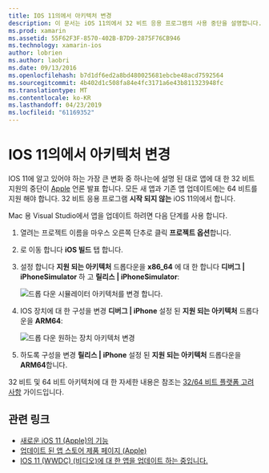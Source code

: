 ```yaml
---
title: IOS 11의에서 아키텍처 변경
description: 이 문서는 iOS 11의에서 32 비트 응용 프로그램의 사용 중단을 설명합니다. 대상 64 비트 아키텍처에 대 한 응용 프로그램을 업데이트 하는 방법을 설명 합니다.
ms.prod: xamarin
ms.assetid: 55F62F3F-8570-402B-B7D9-2875F76CB946
ms.technology: xamarin-ios
author: lobrien
ms.author: laobri
ms.date: 09/13/2016
ms.openlocfilehash: b7d1df6ed2a8bd480025681ebcbe48acd7592564
ms.sourcegitcommit: 4b402d1c508fa84e4fc3171a6e43b811323948fc
ms.translationtype: MT
ms.contentlocale: ko-KR
ms.lasthandoff: 04/23/2019
ms.locfileid: "61169352"
---
```

# <a name="architecture-changes-in-ios-11"></a>IOS 11의에서 아키텍처 변경

IOS 11에 알고 있어야 하는 가장 큰 변화 중 하나는에 설명 된 대로 앱에 대 한 32 비트 지원의 중단이 [Apple](https://developer.apple.com/news/?id=06282017b) 언론 발표 합니다. 모든 새 앱과 기존 앱 업데이트에는 64 비트를 지원 해야 합니다. 32 비트 응용 프로그램 **시작 되지 않는** iOS 11의에서 합니다.

Mac 용 Visual Studio에서 앱을 업데이트 하려면 다음 단계를 사용 합니다.

1. 열려는 프로젝트 이름을 마우스 오른쪽 단추로 클릭 **프로젝트 옵션**합니다.
2. 로 이동 합니다 **iOS 빌드** 탭 합니다.
3. 설정 합니다 **지원 되는 아키텍처** 드롭다운을 **x86_64** 에 대 한 합니다 **디버그 | iPhoneSimulator** 하 고 **릴리스 | iPhoneSimulator**:

    ![드롭 다운 시뮬레이터 아키텍처를 변경 합니다.](architecture-changes-images/image1.png)

4. IOS 장치에 대 한 구성을 변경 **디버그 | iPhone** 설정 된 **지원 되는 아키텍처** 드롭다운을 **ARM64**:

    ![드롭 다운 원하는 장치 아키텍처 변경](architecture-changes-images/image2.png)

5. 하도록 구성을 변경 **릴리스 | iPhone** 설정 된 **지원 되는 아키텍처** 드롭다운을 **ARM64**합니다.

32 비트 및 64 비트 아키텍처에 대 한 자세한 내용은 참조는 [32/64 비트 플랫폼 고려 사항](~/cross-platform/macios/32-and-64/index.md#ios) 가이드입니다.

## <a name="related-links"></a>관련 링크

- [새로운 iOS 11 (Apple)의 기능](https://developer.apple.com/ios/)
- [업데이트 된 앱 스토어 제품 페이지 (Apple)](https://developer.apple.com/app-store/product-page/)
- [IOS 11 (WWDC) (비디오)에 대 한 앱을 업데이트 하는 중입니다.](https://developer.apple.com/videos/play/wwdc2017/204/)
